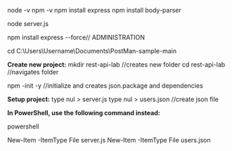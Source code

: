 
node -v
npm -v
npm install express
npm install body-parser

node server.js 

npm install express --force// ADMINISTRATION

cd C:\Users\Username\Documents\PostMan-sample-main

**Create new project:**
mkdir rest-api-lab //creates new folder
cd rest-api-lab //navigates folder


npm -init -y //initialize and creates json.package and dependencies


**Setup project:**
type nul > server.js
type nul > users.json //create json file

**In PowerShell, use the following command instead:**

powershell

New-Item -ItemType File server.js
New-Item -ItemType File users.json
